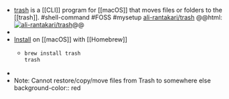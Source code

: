 - [trash](https://hasseg.org/trash/) is a [[CLI]] program for [[macOS]] that moves files or folders to the [[trash]]. #shell-command #FOSS #mysetup 
  [ali-rantakari/trash](https://github.com/ali-rantakari/trash)
  @@html: <a href="https://github.com/ali-rantakari/trash/"><img src="https://github-readme-stats-astronomer.vercel.app/api/pin/?username=ali-rantakari&repo=trash&theme=tokyonight" alt="ali-rantakari/trash"/></a>@@
-
- [Install](https://github.com/ali-rantakari/trash/#installing) on [[macOS]] with [[Homebrew]]
	- ```bash
	  brew install trash
	  trash
	  ```
-
- Note: Cannot restore/copy/move files from Trash to somewhere else
  background-color:: red
